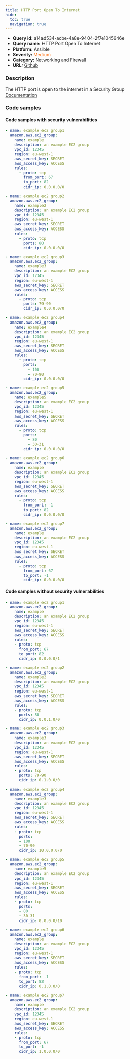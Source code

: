 ```yaml
---
title: HTTP Port Open To Internet
hide:
  toc: true
  navigation: true
---
```


<style>
  .highlight .hll {
    background-color: #ff171742;
  }
  .md-content {
    max-width: 1100px;
    margin: 0 auto;
  }
</style>

-   **Query id:** a14ad534-acbe-4a8e-9404-2f7e1045646e
-   **Query name:** HTTP Port Open To Internet
-   **Platform:** Ansible
-   **Severity:** <span style="color:#ff7213">Medium</span>
-   **Category:** Networking and Firewall
-   **URL:** [Github](https://github.com/Checkmarx/kics/tree/master/assets/queries/ansible/aws/http_port_open_to_internet)

### Description
The HTTP port is open to the internet in a Security Group<br>
[Documentation](https://docs.ansible.com/ansible/latest/collections/amazon/aws/ec2_group_module.html#ansible-collections-amazon-aws-ec2-group-module)

### Code samples
#### Code samples with security vulnerabilities
```yaml title="Positive test num. 1 - yaml file" hl_lines="64 36 9 79 49 23 93"
- name: example ec2 group1
  amazon.aws.ec2_group:
    name: example
    description: an example EC2 group
    vpc_id: 12345
    region: eu-west-1
    aws_secret_key: SECRET
    aws_access_key: ACCESS
    rules:
      - proto: tcp
        from_port: 67
        to_port: 82
        cidr_ip: 0.0.0.0/0

- name: example ec2 group2
  amazon.aws.ec2_group:
    name: example2
    description: an example EC2 group
    vpc_id: 12345
    region: eu-west-1
    aws_secret_key: SECRET
    aws_access_key: ACCESS
    rules:
      - proto: tcp
        ports: 80
        cidr_ip: 0.0.0.0/0

- name: example ec2 group3
  amazon.aws.ec2_group:
    name: example3
    description: an example EC2 group
    vpc_id: 12345
    region: eu-west-1
    aws_secret_key: SECRET
    aws_access_key: ACCESS
    rules:
      - proto: tcp
        ports: 79-90
        cidr_ip: 0.0.0.0/0

- name: example ec2 group4
  amazon.aws.ec2_group:
    name: example4
    description: an example EC2 group
    vpc_id: 12345
    region: eu-west-1
    aws_secret_key: SECRET
    aws_access_key: ACCESS
    rules:
      - proto: tcp
        ports:
          - 100
          - 70-90
        cidr_ip: 0.0.0.0/0

- name: example ec2 group5
  amazon.aws.ec2_group:
    name: example5
    description: an example EC2 group
    vpc_id: 12345
    region: eu-west-1
    aws_secret_key: SECRET
    aws_access_key: ACCESS
    rules:
      - proto: tcp
        ports:
          - 80
          - 30-31
        cidr_ip: 0.0.0.0/0

- name: example ec2 group6
  amazon.aws.ec2_group:
    name: example
    description: an example EC2 group
    vpc_id: 12345
    region: eu-west-1
    aws_secret_key: SECRET
    aws_access_key: ACCESS
    rules:
      - proto: tcp
        from_port: -1
        to_port: 82
        cidr_ip: 0.0.0.0/0

- name: example ec2 group7
  amazon.aws.ec2_group:
    name: example
    description: an example EC2 group
    vpc_id: 12345
    region: eu-west-1
    aws_secret_key: SECRET
    aws_access_key: ACCESS
    rules:
      - proto: tcp
        from_port: 67
        to_port: -1
        cidr_ip: 0.0.0.0/0

```


#### Code samples without security vulnerabilities
```yaml title="Negative test num. 1 - yaml file"
- name: example ec2 group1
  amazon.aws.ec2_group:
    name: example
    description: an example EC2 group
    vpc_id: 12345
    region: eu-west-1
    aws_secret_key: SECRET
    aws_access_key: ACCESS
    rules:
    - proto: tcp
      from_port: 67
      to_port: 82
      cidr_ip: 0.0.0.0/1

- name: example ec2 group2
  amazon.aws.ec2_group:
    name: example2
    description: an example EC2 group
    vpc_id: 12345
    region: eu-west-1
    aws_secret_key: SECRET
    aws_access_key: ACCESS
    rules:
    - proto: tcp
      ports: 80
      cidr_ip: 0.0.1.0/0

- name: example ec2 group3
  amazon.aws.ec2_group:
    name: example3
    description: an example EC2 group
    vpc_id: 12345
    region: eu-west-1
    aws_secret_key: SECRET
    aws_access_key: ACCESS
    rules:
    - proto: tcp
      ports: 79-90
      cidr_ip: 0.1.0.0/0

- name: example ec2 group4
  amazon.aws.ec2_group:
    name: example3
    description: an example EC2 group
    vpc_id: 12345
    region: eu-west-1
    aws_secret_key: SECRET
    aws_access_key: ACCESS
    rules:
    - proto: tcp
      ports:
      - 100
      - 70-90
      cidr_ip: 10.0.0.0/0

- name: example ec2 group5
  amazon.aws.ec2_group:
    name: example5
    description: an example EC2 group
    vpc_id: 12345
    region: eu-west-1
    aws_secret_key: SECRET
    aws_access_key: ACCESS
    rules:
    - proto: tcp
      ports:
      - 80
      - 30-31
      cidr_ip: 0.0.0.0/10

- name: example ec2 group6
  amazon.aws.ec2_group:
    name: example
    description: an example EC2 group
    vpc_id: 12345
    region: eu-west-1
    aws_secret_key: SECRET
    aws_access_key: ACCESS
    rules:
    - proto: tcp
      from_port: -1
      to_port: 82
      cidr_ip: 0.1.0.0/0

- name: example ec2 group7
  amazon.aws.ec2_group:
    name: example
    description: an example EC2 group
    vpc_id: 12345
    region: eu-west-1
    aws_secret_key: SECRET
    aws_access_key: ACCESS
    rules:
    - proto: tcp
      from_port: 67
      to_port: -1
      cidr_ip: 1.0.0.0/0

```
